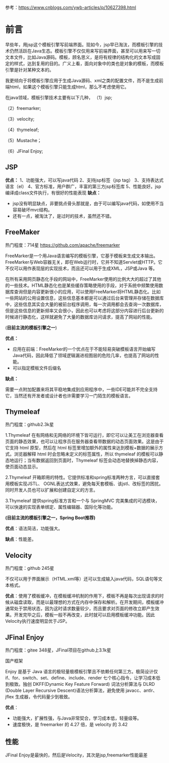 参考：https://www.cnblogs.com/ywb-articles/p/10627398.html

# 前言

早些年，用jsp这个模板引擎写前端界面。现如今，jsp早已淘汰，而模板引擎的技术仍然活跃在Java生态。模板引擎不仅仅用来写前端界面，甚至可以用来写一切文本文件，比如Java源码。模板，顾名思义，是将有规律的结构化的文本写成固定的样式，达到复用的目的。广义上看，面向对象中的类也是对象的模板，而模板引擎是针对某种文本的。

我更倾向于将模板引擎应用于生成Java源码、xml之类的配置文件，而不是生成前端html，如果这个模板引擎只能生成html，那么不考虑使用它。

在java领域，模板引擎技术主要有以下几种，
（1）jsp; 

（2）freemarker; 

（3）velocity; 

（4）thymeleaf; 

（5）Mustache；

（6）JFinal Enjoy; 

## JSP

**优点：**
1、功能强大，可以写java代码
2、支持jsp标签（jsp tag）
3、支持表达式语言（el）
4、官方标准，用户群广，丰富的第三方jsp标签库
5、性能良好。jsp编译成class文件执行，有很好的性能表现
**缺点：**

- jsp没有明显缺点，非要挑点骨头那就是，由于可以编写java代码，如使用不当容易破坏mvc结构。
- 还有一点，被淘汰了，是过时的技术，虽然还不错。

## FreeMaker

热门程度：714星 https://github.com/apache/freemarker

FreeMarker是一个用Java语言编写的模板引擎，它基于模板来生成文本输出。FreeMarker与Web容器无关，即在Web运行时，它并不知道Servlet或HTTP。它不仅可以用作表现层的实现技术，而且还可以用于生成XML，JSP或Java 等。

在所有采用网页静态化手段的网站中，FreeMarker使用的比例大大的超过了其他的一些技术。HTML静态化也是某些缓存策略使用的手段，对于系统中频繁使用数据库查询但是内容更新很小的应用，可以使用FreeMarker将HTML静态化。比如一些网站的公用设置信息，这些信息基本都是可以通过后台来管理并存储在数据库中，这些信息其实会大量的被前台程序调用，每一次调用都会去查询一次数据库，但是这些信息的更新频率又会很小，因此也可以考虑将这部分内容进行后台更新的时候进行静态化，这样就避免了大量的数据库访问请求，提高了网站的性能。

(**目前主流的模板引擎之一**)

**优点：**

- 应用在前端：FreeMarker的一个优点在于不能轻易突破模板语言开始编写Java代码，因此降低了领域逻辑漏进视图层的危险几率，也提高了网站的性能。
- 可以指定模板文件后缀名

**缺点：**

需要一点附加配置来将其平稳地集成到应用程序中，一些IDE可能并不完全支持它，当然还有开发者或设计者也许需要学习一门陌生的模板语言。

## Thymeleaf

热门程度：github2.3k星

1.Thymeleaf 在有网络和无网络的环境下皆可运行，即它可以让美工在浏览器查看页面的静态效果，也可以让程序员在服务器查看带数据的动态页面效果。这是由于它支持 html 原型，然后在 html 标签里增加额外的属性来达到模板+数据的展示方式。浏览器解释 html 时会忽略未定义的标签属性，所以 thymeleaf 的模板可以静态地运行；当有数据返回到页面时，Thymeleaf 标签会动态地替换掉静态内容，使页面动态显示。

2.Thymeleaf 开箱即用的特性。它提供标准和spring标准两种方言，可以直接套用模板实现JSTL、 OGNL表达式效果，避免每天套模板、该jstl、改标签的困扰。同时开发人员也可以扩展和创建自定义的方言。

3.Thymeleaf 提供spring标准方言和一个与 SpringMVC 完美集成的可选模块，可以快速的实现表单绑定、属性编辑器、国际化等功能。

**(目前主流的模板引擎之一，Spring Boot推荐)**

**优点**：语法简洁，功能强大。

**缺点**：性能差。

## Velocity

热门程度：github 245星

不仅可以用于界面展示（HTML.xml等）还可以生成输入java代码，SQL语句等文本格式。

**优点**：使用了模板缓冲，在模板缓冲机制的作用下，模板不再是每次出现请求的时候从磁盘读取，而是以最理想的方式在内存中保存和解析。在开发期间，模板缓冲通常处于禁用状态，因为这时请求数量较少，而且要求对页面的修改立即产生效果。开发完毕之后，模板一般不再改变，此时就可以启用模板缓冲功能。因此Velocity执行速度明显优于JSP。　　　　

## JFinal Enjoy

热门程度：gitee 348星，JFinal项目在github上3.1k星

国产框架

Enjoy 是基于 Java 语言的极轻量极模板引擎且不依赖任何第三方。极简设计仅 if、for、switch、set、define、include、render 七个核心指令，让学习成本低到极致。独创 DKFF(Dynamic Key Feature Forward) 词法分析算法与 DLRD (Double Layer Recursive Descent)语法分析算法，避免使用 javacc、antlr、jflex 生成器，令代码量少到极致。

**优点**：

- 功能强大，扩展性强，与Java非常契合，学习成本低，轻量级等。
- 速度极快，是 freemarker 的 4.27 倍，是 velocity 的 3.42

## 性能

JFinal Enjoy是最快的，然后是Velocity，其次是jsp,freemarker性能最差

